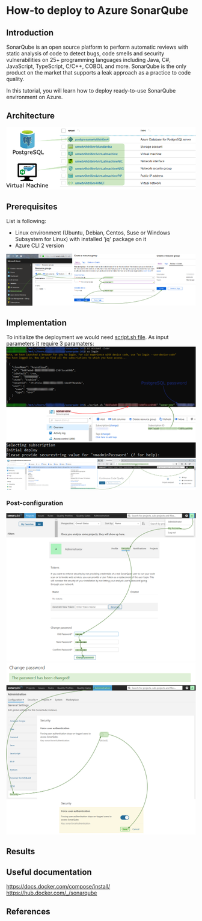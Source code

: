 # How-to deploy to Azure SonarQube

## Introduction
SonarQube is an open source platform to perform automatic reviews with static analysis of code to detect bugs, code smells and security vulnerabilities on 25+ programming languages including Java, C#, JavaScript, TypeScript, C/C++, COBOL and more. SonarQube is the only product on the market that supports a leak approach as a practice to code quality.

In this tutorial, you will learn how to deploy ready-to-use SonarQube environment on Azure.

## Architecture
![](/images/sonarqube-101/sonar_arch.png)

## Prerequisites
List is following:
* Linux environment (Ubuntu, Debian, Centos, Suse or Windows Subsystem for Linux) with installed 'jq' package on it
* Azure CLI 2 version

![](/images/sonarqube-101/azure_new_group.png)


## Implementation
To initialize the deployment we would need [script.sh file](https://github.com/groovy-sky/azure/raw/master/sonarqube-101/script.sh). As input parameters it require 3 paramaters: 
![](/images/sonarqube-101/deploy_param.png)
![](/images/sonarqube-101/vm_password.png)
![](/images/sonarqube-101/result.png)

### Post-configuration
![](/images/sonarqube-101/sonar_admin_pass.png)
![](/images/sonarqube-101/pass_change.png)
![](/images/sonarqube-101/sonar_off_anonym.png)

## Results


## Useful documentation

https://docs.docker.com/compose/install/
https://hub.docker.com/_/sonarqube

## References
